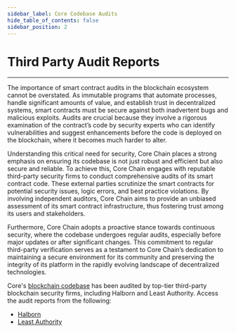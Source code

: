```yaml
---
sidebar_label: Core Codebase Audits
hide_table_of_contents: false
sidebar_position: 2
---
```


# Third Party Audit Reports

---

The importance of smart contract audits in the blockchain ecosystem cannot be overstated. As immutable programs that automate processes, handle significant amounts of value, and establish trust in decentralized systems, smart contracts must be secure against both inadvertent bugs and malicious exploits. Audits are crucial because they involve a rigorous examination of the contract’s code by security experts who can identify vulnerabilities and suggest enhancements before the code is deployed on the blockchain, where it becomes much harder to alter.

Understanding this critical need for security, Core Chain places a strong emphasis on ensuring its codebase is not just robust and efficient but also secure and reliable. To achieve this, Core Chain engages with reputable third-party security firms to conduct comprehensive audits of its smart contract code. These external parties scrutinize the smart contracts for potential security issues, logic errors, and best practice violations. By involving independent auditors, Core Chain aims to provide an unbiased assessment of its smart contract infrastructure, thus fostering trust among its users and stakeholders.

Furthermore, Core Chain adopts a proactive stance towards continuous security, where the codebase undergoes regular audits, especially before major updates or after significant changes. This commitment to regular third-party verification serves as a testament to Core Chain’s dedication to maintaining a secure environment for its community and preserving the integrity of its platform in the rapidly evolving landscape of decentralized technologies.

Core's [blockchain codebase](https://github.com/coredao-org) has been audited by top-tier third-party blockchain security firms, including Halborn and Least Authority. Access the audit reports from the following:

<!-- * [CertiK](https://skynet.certik.com/projects/coredao) -->

- [Halborn](https://github.com/HalbornSecurity/PublicReports/blob/master/Solidity%20Smart%20Contract%20Audits/CoreDAO_Genesis_Smart_Contract_Security_Audit_Report_Halborn_Final.pdf)
- [Least Authority](https://leastauthority.com/blog/audits/audit-of-core-dao-layer-1-smart-contracts/)
